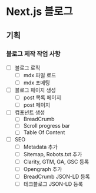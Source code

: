 # Next.js 블로그

## 기획

### 블로그 제작 작업 사항

- [ ] 블로그 로직
  - [ ] mdx 파일 로드
  - [ ] mdx 포메팅
- [ ] 블로그 페이지 생성
  - [ ] post 목록 페이지
  - [ ] post 페이지
- [ ] 컴포넌트 생성
  - [ ] BreadCrumb
  - [ ] Scroll progress bar
  - [ ] Table Of Content
- [ ] SEO
  - [ ] Metadata 추가
  - [ ] Sitemap, Robots.txt 추가
  - [ ] Clarity, GTM, GA, GSC 등록
  - [ ] Opengraph 추가
  - [ ] BreadCrumb JSON-LD 등록
  - [ ] 테크블로그 JSON-LD 등록
